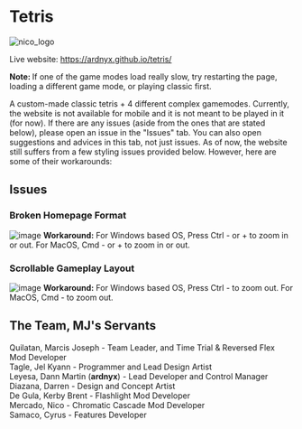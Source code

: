 # Tetris

![nico_logo](https://github.com/ardnyx/tetris/assets/86859621/b304376c-361f-4569-8591-40af96745928)

Live website: https://ardnyx.github.io/tetris/

<b>Note: </b> If one of the game modes load really slow, try restarting the page, loading a different game mode, or playing classic first. 

A custom-made classic tetris + 4 different complex gamemodes. Currently, the website is not available for mobile and it is not meant to be played in it (for now). If there are any issues (aside from the ones that are stated below), please open an issue in the "Issues" tab. You can also open suggestions and advices in this tab, not just issues. As of now, the website still suffers from a few styling issues provided below. However, here are some of their workarounds: 

## Issues
### Broken Homepage Format
![image](https://github.com/ardnyx/tetris/assets/86859621/4af51511-d716-46e1-8625-c70ef825a264)
<b>Workaround:</b> For Windows based OS, Press Ctrl - or + to zoom in or out. For MacOS, Cmd - or + to zoom in or out.

### Scrollable Gameplay Layout
![image](https://github.com/ardnyx/tetris/assets/86859621/2d06fcea-6dd2-4d49-a358-2220d0feb42c)
<b>Workaround:</b> For Windows based OS, Press Ctrl - to zoom out. For MacOS, Cmd - to zoom out.

## The Team, MJ's Servants
Quilatan, Marcis Joseph - Team Leader, and Time Trial & Reversed Flex Mod Developer <br>
Tagle, Jel Kyann - Programmer and Lead Design Artist <br>
Leyesa, Dann Martin (<b>ardnyx</b>) - Lead Developer and Control Manager <br>
Diazana, Darren - Design and Concept Artist <br>
De Gula, Kerby Brent - Flashlight Mod Developer <br>
Mercado, Nico - Chromatic Cascade Mod Developer <br>
Samaco, Cyrus - Features Developer
